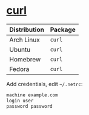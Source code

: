 # [curl](https://curl.haxx.se/)

| Distribution | Package |
| ------------ | ------- |
| Arch Linux   | `curl`  |
| Ubuntu       | `curl`  |
| Homebrew     | `curl`  |
| Fedora       | `curl`  |

Add credentials, edit `~/.netrc`:

```txt
machine example.com
login user
password password
```
